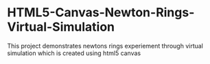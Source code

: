 # HTML5-Canvas-Newton-Rings-Virtual-Simulation
This project demonstrates newtons rings experiement through virtual simulation which is created using html5 canvas
